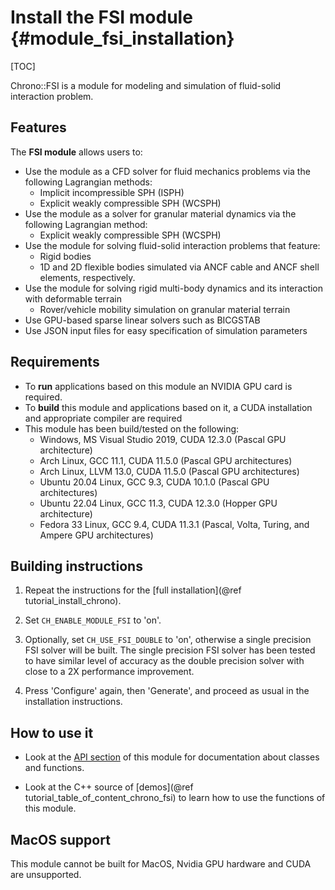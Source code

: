 Install the FSI module {#module_fsi_installation}
==========================

[TOC]

Chrono::FSI is a module for modeling and simulation of fluid-solid interaction problem. 

## Features

The **FSI module** allows users to:

- Use the module as a CFD solver for fluid mechanics problems via the following Lagrangian methods:
   - Implicit incompressible SPH (ISPH)
   - Explicit weakly compressible SPH (WCSPH)
- Use the module as a solver for granular material dynamics via the following Lagrangian method:
   - Explicit weakly compressible SPH (WCSPH)
- Use the module for solving fluid-solid interaction problems that feature:
   - Rigid bodies
   - 1D and 2D flexible bodies simulated via ANCF cable and ANCF shell elements, respectively.
- Use the module for solving rigid multi-body dynamics and its interaction with deformable terrain
   - Rover/vehicle mobility simulation on granular material terrain
- Use GPU-based sparse linear solvers such as BICGSTAB
- Use JSON input files for easy specification of simulation parameters

## Requirements

- To **run** applications based on this module an NVIDIA GPU card is required.
- To **build** this module and applications based on it, a CUDA installation and appropriate compiler are required
- This module has been build/tested on the following:
   - Windows, MS Visual Studio 2019, CUDA 12.3.0 (Pascal GPU architecture)
   - Arch Linux, GCC 11.1, CUDA 11.5.0 (Pascal GPU architectures)
   - Arch Linux, LLVM 13.0, CUDA 11.5.0 (Pascal GPU architectures)
   - Ubuntu 20.04 Linux, GCC 9.3, CUDA 10.1.0 (Pascal GPU architectures)
   - Ubuntu 22.04 Linux, GCC 11.3, CUDA 12.3.0 (Hopper GPU architecture)
   - Fedora 33 Linux, GCC 9.4, CUDA 11.3.1 (Pascal, Volta, Turing, and Ampere GPU architectures)

## Building instructions

1. Repeat the instructions for the [full installation](@ref tutorial_install_chrono).

2. Set `CH_ENABLE_MODULE_FSI` to 'on'.

3. Optionally, set `CH_USE_FSI_DOUBLE` to 'on', otherwise a single precision FSI solver will be built. The single precision FSI solver has been tested to have similar level of accuracy as the double precision solver with close to a 2X performance improvement.

4. Press 'Configure' again, then 'Generate', and proceed as usual in the installation instructions.

## How to use it

- Look at the [API section](group__fsi.html) of this module for documentation about classes and functions.

- Look at the C++ source of [demos](@ref tutorial_table_of_content_chrono_fsi) to learn how to use the functions of this module.

## MacOS support

This module cannot be built for MacOS, Nvidia GPU hardware and CUDA are unsupported.

